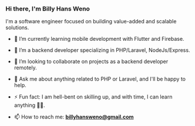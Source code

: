### Hi there, I'm Billy Hans Weno

I'm a software engineer focused on building value-added and scalable solutions.

- 🔭 I’m currently learning mobile development with Flutter and Firebase.
- 🌱 I’m a backend developer specializing in PHP/Laravel, NodeJs/Express.
- 👯 I’m looking to collaborate on projects as a backend developer remotely.
- 💬 Ask me about anything related to PHP or Laravel, and I'll be happy to help.
- ⚡ Fun fact: I am hell-bent on skilling up, and with time, I can learn anything ✌🏾.

- 📫 How to reach me: **billyhansweno@gmail.com**
